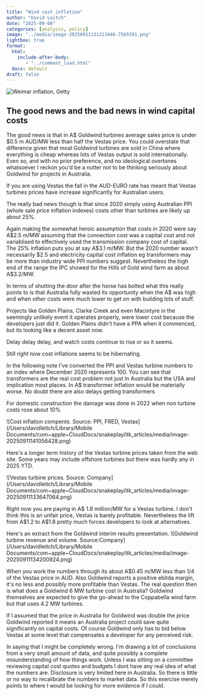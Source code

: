 ```yaml
---
title: "Wind cost inflation"
author: "David Leitch"
date: "2025-09-08"
categories: [analysis, policy]
image: "../media/image-20250911131213446-7565591.png"
lightbox: true
format:
  html:
    include-after-body:
       - "../comment_load.html"
  docx: default
draft: false
---
```


![Weimar inflation, Getty](../media/image-20250911131213446-7565591.png)

## The good news and the bad news in wind capital costs

The good news is that in A\$ Goldwind turbines average sales price is under \$0.5 m AUD/MW less than half the Vestas price. You could overstate that difference given that most Goldwind turbines are sold in China where everything is cheap whereas lots of Vestas output is sold internationally. Even so, and with no prior preference, and no ideological overtones whatsoever I reckon you'd be a nutter not to be thinking seriously about Goldwind for  projects in Australia.

If you are using Vestas the fall in the AUD-EURO rate has meant that Vestas turbines prices have increase significantly for Australian users.

The really bad news though is that since 2020 simply using Australian PPI (whole sale price inflation indexes) costs other than turbines are likely up about 25%. 

Again making the somewhat heroic assumption that costs in 2020 were say A\$2.5 m/MW assuming that the connection cost was a capital cost and not variablised to effectively used the transmission company cost of capital. The 25% inflation puts you at  say A\$3.1 m/MW. But the 2020 number wasn't necessarily \$2.5 and electricity capital cost inflation eg transformers may be more than industry wide PPI numbers suggest. Nevertheless the high end of the range the IPC showed for the Hills of Gold wind farm as about A$3.2/MW.

In terms of shutting the door after the horse has bolted what this really points to is that Australia fully wasted its opportunity when the A\$ was high and when other costs were much lower to get on with building lots of stuff.

Projects like Golden Plains, Clarke Creek and even Macintyre in the seemingly unlikely event it operates properly, were lower cost because the developers just did it. Golden Plains didn't have a PPA when it commenced, but its looking like a decent asset now.

Delay delay delay, and watch costs continue to rise or so it seems.

Still right now cost inflations seems to be hibernating.

In the following note I've converted the PPI and Vestas turbine numbers to an index where December 2020 represents 100.
You can see that transformers are the real cost problem not just in Australia but the USA and implication most places. In A\$ transformer inflation would be materially  worse. No doubt there are also delays getting transformers

For domestic construction the damage was done in 2022 when non turbine costs rose about 10% 



![Cost inflation compents. Source: PPI, FRED, Vestas](/Users/davidleitch/Library/Mobile Documents/com~apple~CloudDocs/snakeplay/itk_articles/media/image-20250911141056428.png)

Here's a longer term history of the Vestas turbine prices taken from the web site. Some years may include offshore turbines but there was hardly any in 2025 YTD. 



![Vestas turbine prices. Source: Company](/Users/davidleitch/Library/Mobile Documents/com~apple~CloudDocs/snakeplay/itk_articles/media/image-20250911133647064.png)

Right now you are paying in A\$ 1.8 million/MW for a Vestas turbine. I don't think this is an unfair price, Vestas is barely profitable. Nevertheless the lift from A\$1.2 to A\$1.8 pretty much forces developers to look at alternatives.

Here's an extract from the Goldwind interim results presentation.
![Goldwind turbine revenue and volume. Source:Company](/Users/davidleitch/Library/Mobile Documents/com~apple~CloudDocs/snakeplay/itk_articles/media/image-20250911134200924.png)

When you work the numbers through its about A\$0.45 m/MW less than 1/4 of the Vestas price in AUD. Also Goldwind reports a positive ebitda margin, it's no less and possibly more profitable than Vestas. The real question then is what does a Goldwind 6 MW turbine cost in Australia? Goldwind themselves are expected to give the go-ahead to the Coppabella wind farm but that uses 4.2 MW turbines. 

If I assumed that the price in Australia for Goldwind was double the price Goldwind reported it means an Australia project could save quite significantly on capital costs. Of course Goldwind only has to bid below Vestas at some level that compensates a developer for any perceived risk.

In saying that I might be completely wrong. I'm drawing a lot of conclusions from a very small amount of data, and quite possibly a complete misunderstanding of how things work. Unless I was sitting on a committee reviewing capital cost quotes and budgets I dont have any real idea of what the numbers are. Disclosure is very limited here in Australia. So there is little or no way to recalibrate the numbers to market data. So this exercise merely points to where I would be looking for more evidence if I could.

